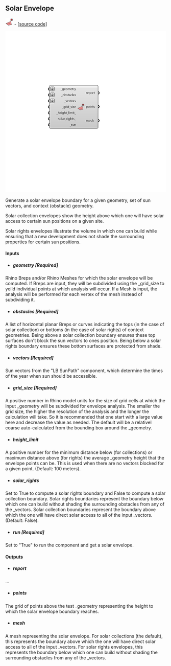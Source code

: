 ## Solar Envelope
![](../../images/icons/Solar_Envelope.png) - [[source code]](https://github.com/ladybug-tools/ladybug-grasshopper/blob/master/ladybug_grasshopper/src//LB%20Solar%20Envelope.py)

![](../../images/components/Solar_Envelope.png)

Generate a solar envelope boundary for a given geometry, set of sun vectors, and
 context (obstacle) geometry.
 

Solar collection envelopes show the height above which one will have solar access
 to certain sun positions on a given site.
 

Solar rights envelopes illustrate the volume in which one can build while ensuring
 that a new development does not shade the surrounding properties for certain sun
 positions.
 



#### Inputs
* ##### geometry [Required]
Rhino Breps and/or Rhino Meshes for which the solar envelope will be computed. If Breps are input, they will be subdivided using the _grid_size to yeild individual points at which analysis will occur. If a Mesh is input, the analysis will be performed for each vertex of the mesh instead of subdividing it. 
* ##### obstacles [Required]
A list of horizontal planar Breps or curves indicating the tops (in the case of solar collection) or bottoms (in the case of solar rights) of context geometries. Being above a solar collection boundary ensures these top surfaces don't block the sun vectors to ones position. Being below a solar rights boundary ensures these bottom surfaces are protected from shade. 
* ##### vectors [Required]
Sun vectors from the "LB SunPath" component, which determine the times of the year when sun should be accessible. 
* ##### grid_size [Required]
A positive number in Rhino model units for the size of grid cells at which the input _geometry will be subdivided for envelope analysis. The smaller the grid size, the higher the resolution of the analysis and the longer the calculation will take.  So it is recommended that one start with a large value here and decrease the value as needed. The default will be a relativel coarse auto-calculated from the bounding box around the _geometry. 
* ##### height_limit 
A positive number for the minimum distance below (for collections) or maximum distance above (for rights) the average _geometry height that the envelope points can be. This is used when there are no vectors blocked for a given point. (Default: 100 meters). 
* ##### solar_rights 
Set to True to compute a solar rights boundary and False to compute a solar collection boundary. Solar rights boundaries represent the boundary below which one can build without shading the surrounding obstacles from any of the _vectors. Solar collection boundaries represent the boundary above which the one will have direct solar access to all of the input _vectors. (Default: False). 
* ##### run [Required]
Set to "True" to run the component and get a solar envelope. 

#### Outputs
* ##### report
... 
* ##### points
The grid of points above the test _geometry representing the height to which the solar envelope boundary reaches. 
* ##### mesh
A mesh representing the solar envelope. For solar collections (the default), this represents the boundary above which the one will have direct solar access to all of the input _vectors. For solar rights envelopes, this represents the boundary below which one can build without shading the surrounding obstacles from any of the _vectors. 